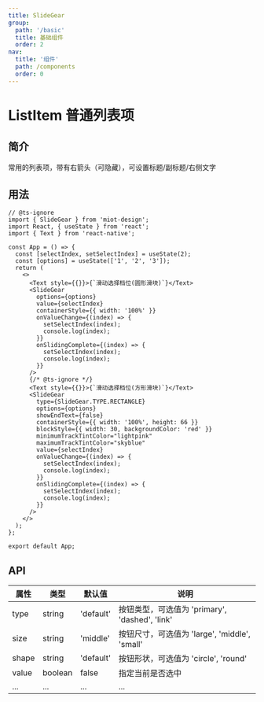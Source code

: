 ```yaml
---
title: SlideGear
group:
  path: '/basic'
  title: 基础组件
  order: 2
nav:
  title: '组件'
  path: /components
  order: 0
---
```


# ListItem 普通列表项

## 简介

常用的列表项，带有右箭头（可隐藏），可设置标题/副标题/右侧文字

## 用法

```tsx
// @ts-ignore
import { SlideGear } from 'miot-design';
import React, { useState } from 'react';
import { Text } from 'react-native';

const App = () => {
  const [selectIndex, setSelectIndex] = useState(2);
  const [options] = useState(['1', '2', '3']);
  return (
    <>
      <Text style={{}}>{`滑动选择档位(圆形滑块)`}</Text>
      <SlideGear
        options={options}
        value={selectIndex}
        containerStyle={{ width: '100%' }}
        onValueChange={(index) => {
          setSelectIndex(index);
          console.log(index);
        }}
        onSlidingComplete={(index) => {
          setSelectIndex(index);
          console.log(index);
        }}
      />
      {/* @ts-ignore */}
      <Text style={{}}>{`滑动选择档位(方形滑块)`}</Text>
      <SlideGear
        type={SlideGear.TYPE.RECTANGLE}
        options={options}
        showEndText={false}
        containerStyle={{ width: '100%', height: 66 }}
        blockStyle={{ width: 30, backgroundColor: 'red' }}
        minimumTrackTintColor="lightpink"
        maximumTrackTintColor="skyblue"
        value={selectIndex}
        onValueChange={(index) => {
          setSelectIndex(index);
          console.log(index);
        }}
        onSlidingComplete={(index) => {
          setSelectIndex(index);
          console.log(index);
        }}
      />
    </>
  );
};

export default App;
```

## API

| 属性  | 类型    | 默认值    | 说明                                           |
| ----- | ------- | --------- | ---------------------------------------------- |
| type  | string  | 'default' | 按钮类型，可选值为 'primary', 'dashed', 'link' |
| size  | string  | 'middle'  | 按钮尺寸，可选值为 'large', 'middle', 'small'  |
| shape | string  | 'default' | 按钮形状，可选值为 'circle', 'round'           |
| value | boolean | false     | 指定当前是否选中                               |
| ...   | ...     | ...       | ...                                            |
